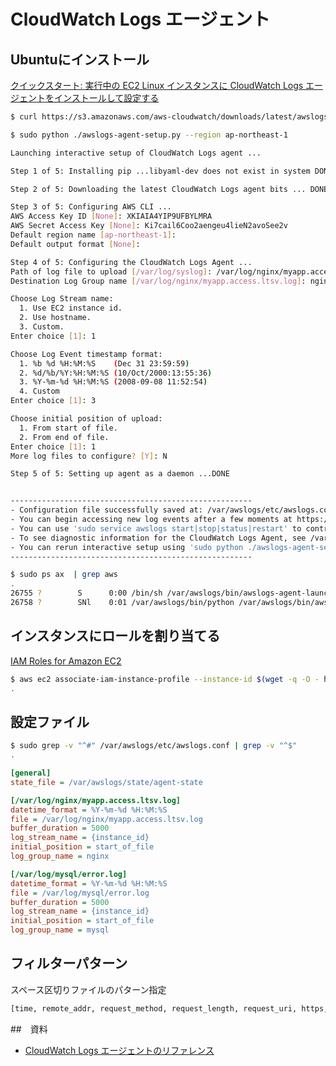 
# CloudWatch Logs エージェント

## Ubuntuにインストール

[クイックスタート: 実行中の EC2 Linux インスタンスに CloudWatch Logs エージェントをインストールして設定する](https://docs.aws.amazon.com/ja_jp/AmazonCloudWatch/latest/logs/QuickStartEC2Instance.html) 

~~~bash 
$ curl https://s3.amazonaws.com/aws-cloudwatch/downloads/latest/awslogs-agent-setup.py -O
~~~

~~~bash
$ sudo python ./awslogs-agent-setup.py --region ap-northeast-1

Launching interactive setup of CloudWatch Logs agent ... 

Step 1 of 5: Installing pip ...libyaml-dev does not exist in system DONE

Step 2 of 5: Downloading the latest CloudWatch Logs agent bits ... DONE

Step 3 of 5: Configuring AWS CLI ... 
AWS Access Key ID [None]: XKIAIA4YIP9UFBYLMRA
AWS Secret Access Key [None]: Ki7cail6Coo2aengeu4lieN2avoSee2v
Default region name [ap-northeast-1]: 
Default output format [None]: 

Step 4 of 5: Configuring the CloudWatch Logs Agent ... 
Path of log file to upload [/var/log/syslog]: /var/log/nginx/myapp.access.ltsv.log
Destination Log Group name [/var/log/nginx/myapp.access.ltsv.log]: nginx

Choose Log Stream name:
  1. Use EC2 instance id.
  2. Use hostname.
  3. Custom.
Enter choice [1]: 1

Choose Log Event timestamp format:
  1. %b %d %H:%M:%S    (Dec 31 23:59:59)
  2. %d/%b/%Y:%H:%M:%S (10/Oct/2000:13:55:36)
  3. %Y-%m-%d %H:%M:%S (2008-09-08 11:52:54)
  4. Custom
Enter choice [1]: 3

Choose initial position of upload:
  1. From start of file.
  2. From end of file.
Enter choice [1]: 1
More log files to configure? [Y]: N

Step 5 of 5: Setting up agent as a daemon ...DONE


------------------------------------------------------
- Configuration file successfully saved at: /var/awslogs/etc/awslogs.conf
- You can begin accessing new log events after a few moments at https://console.aws.amazon.com/cloudwatch/home?region=ap-northeast-1#logs:
- You can use 'sudo service awslogs start|stop|status|restart' to control the daemon.
- To see diagnostic information for the CloudWatch Logs Agent, see /var/log/awslogs.log
- You can rerun interactive setup using 'sudo python ./awslogs-agent-setup.py --region ap-northeast-1 --only-generate-config'
------------------------------------------------------
~~~

~~~bash
$ sudo ps ax  | grep aws
.
26755 ?        S      0:00 /bin/sh /var/awslogs/bin/awslogs-agent-launcher.sh
26758 ?        SNl    0:01 /var/awslogs/bin/python /var/awslogs/bin/aws logs push --config-file /var/awslogs/etc/awslogs.conf --additional-configs-dir /var/awslogs/etc/config
~~~

## インスタンスにロールを割り当てる

[IAM Roles for Amazon EC2](https://docs.aws.amazon.com/AWSEC2/latest/UserGuide/iam-roles-for-amazon-ec2.html#attach-iam-role)

~~~bash 
$ aws ec2 associate-iam-instance-profile --instance-id $(wget -q -O - http://169.254.169.254/latest/meta-data/instance-id) --iam-instance-profile Name="AppServer"
.
~~~

## 設定ファイル

~~~bash
$ sudo grep -v "^#" /var/awslogs/etc/awslogs.conf | grep -v "^$"
.
~~~

~~~ini
[general]
state_file = /var/awslogs/state/agent-state

[/var/log/nginx/myapp.access.ltsv.log]
datetime_format = %Y-%m-%d %H:%M:%S
file = /var/log/nginx/myapp.access.ltsv.log
buffer_duration = 5000
log_stream_name = {instance_id}
initial_position = start_of_file
log_group_name = nginx

[/var/log/mysql/error.log]
datetime_format = %Y-%m-%d %H:%M:%S
file = /var/log/mysql/error.log
buffer_duration = 5000
log_stream_name = {instance_id}
initial_position = start_of_file
log_group_name = mysql
~~~

## フィルターパターン

スペース区切りファイルのパターン指定

~~~python
[time, remote_addr, request_method, request_length, request_uri, https, uri, query_string, status=*5*, bytes_sent, body_bytes_sent, referer, useragent, forwarderedfor, request_time, upstream_response_time]
~~~

##　資料

- [CloudWatch Logs エージェントのリファレンス](https://docs.aws.amazon.com/ja_jp/AmazonCloudWatch/latest/logs/AgentReference.html)
